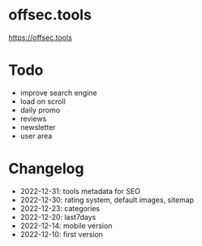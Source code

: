 # offsec.tools

https://offsec.tools


# Todo

- improve search engine  
- load on scroll  
- daily promo  
- reviews  
- newsletter  
- user area  


# Changelog

- 2022-12-31: tools metadata for SEO  
- 2022-12-30: rating system, default images, sitemap  
- 2022-12-23: categories  
- 2022-12-20: last7days  
- 2022-12-14: mobile version  
- 2022-12-10: first version  
